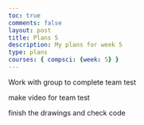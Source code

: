 ```yaml
---
toc: true
comments: false
layout: post
title: Plans 5
description: My plans for week 5
type: plans
courses: { compsci: {week: 5} }
---
```





Work with group to complete team test

make video for team test

finish the drawings and check code
